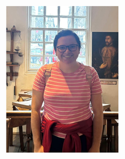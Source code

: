 <img src="https://raw.githubusercontent.com/tgrib/tgrib.github.io/main/phoot.jpg" alt="Photo" width="300">
